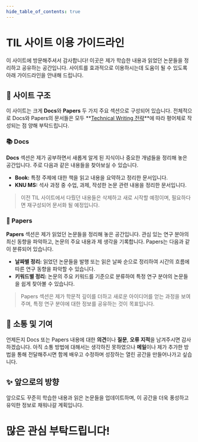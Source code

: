 ```yaml
---
hide_table_of_contents: true
---
```


# TIL 사이트 이용 가이드라인

이 사이트에 방문해주셔서 감사합니다!
이곳은 제가 학습한 내용과 읽었던 논문들을 정리하고 공유하는 공간입니다.
사이트를 효과적으로 이용하시는데 도움이 될 수 있도록 아래 가이드라인을 안내해 드립니다.

## 🧭 사이트 구조

이 사이트는 크게 **Docs**와 **Papers** 두 가지 주요 섹션으로 구성되어 있습니다.
전체적으로 Docs와 Papers의 문서들은 모두 **[Technical Writing 전략]()**에 따라 평어체로 작성되는 점 양해 부탁드립니다.

### 📚 Docs

**Docs** 섹션은 제가 공부하면서 새롭게 알게 된 지식이나 중요한 개념들을 정리해 놓은 공간입니다.
주로 다음과 같은 내용들을 찾아보실 수 있습니다.

* **Book:** 특정 주제에 대한 책을 읽고 내용을 요약하고 정리한 문서입니다.
* **KNU MS:** 석사 과정 중 수업, 과제, 작성한 논문 관련 내용을 정리한 문서입니다. 

> 이전 TIL 사이트에서 다뤘던 내용들은 삭제하고 새로 시작할 예정이며, 필요하다면 재구성되어 문서화 될 예정입니다.

### 📄 Papers

**Papers** 섹션은 제가 읽었던 논문들을 정리해 놓은 공간입니다.
관심 있는 연구 분야의 최신 동향을 파악하고, 논문의 주요 내용과 제 생각을 기록합니다.
Papers는 다음과 같이 분류되어 있습니다.

* **날짜별 정리:** 읽었던 논문들을 발행 또는 읽은 날짜 순으로 정리하여 시간의 흐름에 따른 연구 동향을 파악할 수 있습니다.
* **키워드별 정리:** 논문의 주요 키워드를 기준으로 분류하여 특정 연구 분야의 논문들을 쉽게 찾아볼 수 있습니다.

> Papers 섹션은 제가 학문적 깊이를 더하고 새로운 아이디어를 얻는 과정을 보여주며, 특정 연구 분야에 대한 정보를 공유하는 것이 목표입니다.

## 🤝 소통 및 기여

언제든지 Docs 또는 Papers 내용에 대한 **의견**이나 **질문**, **오류 지적**을 남겨주시면 감사하겠습니다.
아직 소통 방법에 대해서는 생각하진 못하였으나 **메일**이나 제가 추가한 방법을 통해 전달해주시면 함께 배우고 수정하며 성장하는 열린 공간을 만들어나가고 싶습니다.

## ✨ 앞으로의 방향

앞으로도 꾸준히 학습한 내용과 읽은 논문들을 업데이트하며, 이 공간을 더욱 풍성하고 유익한 정보로 채워나갈 계획입니다.
# 많은 관심 부탁드립니다!